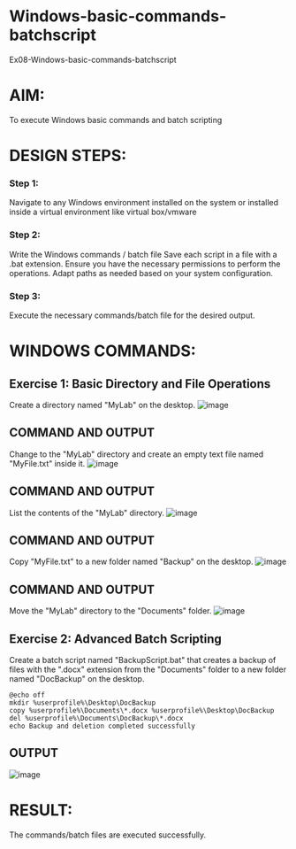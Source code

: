 # Windows-basic-commands-batchscript
Ex08-Windows-basic-commands-batchscript

# AIM:
To execute Windows basic commands and batch scripting

# DESIGN STEPS:

### Step 1:

Navigate to any Windows environment installed on the system or installed inside a virtual environment like virtual box/vmware 

### Step 2:

Write the Windows commands / batch file
Save each script in a file with a .bat extension.
Ensure you have the necessary permissions to perform the operations.
Adapt paths as needed based on your system configuration.
### Step 3:

Execute the necessary commands/batch file for the desired output. 




# WINDOWS COMMANDS:
## Exercise 1: Basic Directory and File Operations
Create a directory named "MyLab" on the desktop.
![image](https://github.com/user-attachments/assets/e9f160ce-7cb6-414e-92b5-536a320bb8b8)


## COMMAND AND OUTPUT

Change to the "MyLab" directory and create an empty text file named "MyFile.txt" inside it.
![image](https://github.com/user-attachments/assets/86cb7f7f-19ec-4852-bba2-ccec0b66c518)


## COMMAND AND OUTPUT

List the contents of the "MyLab" directory.
![image](https://github.com/user-attachments/assets/a6a4b1a9-5165-4c5a-942c-99ba9a1bdc44)


## COMMAND AND OUTPUT

Copy "MyFile.txt" to a new folder named "Backup" on the desktop.
![image](https://github.com/user-attachments/assets/49cbdc2f-5dc3-4aea-971d-f08c57ce17ae)


## COMMAND AND OUTPUT

Move the "MyLab" directory to the "Documents" folder.
![image](https://github.com/user-attachments/assets/c10fce9e-310c-4b23-a171-3f08a148394f)




## Exercise 2: Advanced Batch Scripting
Create a batch script named "BackupScript.bat" that creates a backup of files with the ".docx" extension from the "Documents" folder to a new folder named "DocBackup" on the desktop.

```
@echo off
mkdir %userprofile%\Desktop\DocBackup
copy %userprofile%\Documents\*.docx %userprofile%\Desktop\DocBackup
del %userprofile%\Documents\DocBackup\*.docx
echo Backup and deletion completed successfully
```





## OUTPUT
![image](https://github.com/user-attachments/assets/9d135088-d935-4366-8f71-eb7cb38448a9)





# RESULT:
The commands/batch files are executed successfully.

